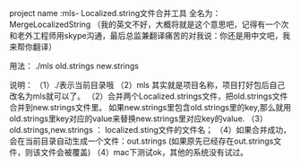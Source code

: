project name :mls- Localized.string文件合并工具
全名为：MergeLocalizedString
（我的英文不好，大概将就是这个意思吧，记得有一个次和老外工程师用skype沟通，最后总监兼翻译痛苦的对我说：你还是用中文吧，我来帮你翻译）

用法：
./mls old.strings new.strings

说明：
（1）./表示当前目录哦
（2）mls 其实就是项目名称，项目打好包后自己改名为mls就可以了。
（2）合并两个Localized.strings文件，把old.strings文件合并到new.strings文件里。
如果new.strings里包含old.strings里的key,那么就用old.strings里key对应的value来替换new.strings里对应key的value. 
（3）old.strings,new.strings ： localized.sting文件的文件名；
（4）如果合并成功，会在当前目录自动生成一个文件：out.strings   (如果原先已经存在out.strings文件，则该文件会被覆盖)
（4）mac下测试ok，其他的系统没有试过。






